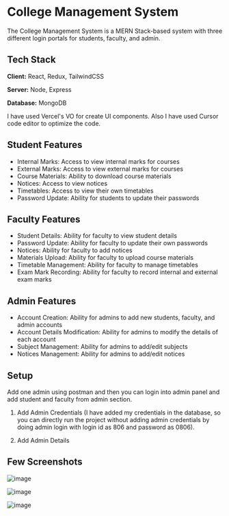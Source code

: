 
# College Management System

The College Management System is a MERN Stack-based system with three different login portals for students, faculty, and admin.

## Tech Stack

**Client:** React, Redux, TailwindCSS

**Server:** Node, Express

**Database:** MongoDB

I have used Vercel's VO for create UI components.
Also I have used Cursor code editor to optimize the code.

## Student Features

- Internal Marks: Access to view internal marks for courses
- External Marks: Access to view external marks for courses
- Course Materials: Ability to download course materials
- Notices: Access to view notices
- Timetables: Access to view their own timetables
- Password Update: Ability for students to update their passwords

## Faculty Features

- Student Details: Ability for faculty to view student details
- Password Update: Ability for faculty to update their own passwords
- Notices: Ability for faculty to add notices
- Materials Upload: Ability for faculty to upload course materials
- Timetable Management: Ability for faculty to manage timetables
- Exam Mark Recording: Ability for faculty to record internal and external exam marks

## Admin Features

- Account Creation: Ability for admins to add new students, faculty, and admin accounts
- Account Details Modification: Ability for admins to modify the details of each account
- Subject Management: Ability for admins to add/edit subjects
- Notices Management: Ability for admins to add/edit notices

## Setup

Add one admin using postman and then you can login into admin panel and add student and faculty from admin section.

1) Add Admin Credentials (I have added my credentials in the database, so you can directly run the project without adding admin credentials by doing admin login with login id as 806 and password as 0806).
 
2) Add Admin Details

## Few Screenshots

![image](https://drive.google.com/file/d/15WhMtyh0N4cr19ahJzpd8rEw8eoIim6Q/view?usp=sharing)

![image](https://drive.google.com/file/d/15eMonWGYwqe1igp1ws20pUxDNPjM1kb6/view?usp=sharing)

![image](https://drive.google.com/file/d/1uulxFcfhoEK3oudXNTXDI2sQ3dio92Ep/view?usp=sharing)


